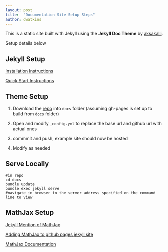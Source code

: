 ```yaml
---
layout: post
title:  "Documentation Site Setup Steps"
author: dwatkins
---
```



This is a static site built with Jekyll using the **Jekyll Doc Theme** by [aksakalli](https://github.com/aksakalli/jekyll-doc-theme).

Setup details below

## Jekyll Setup

[Installation Instructions](https://jekyllrb.com/docs/installation/#ubuntu)

[Quick Start Instructions](https://jekyllrb.com/docs/quickstart/)

## Theme Setup

1. Download the [repo](https://github.com/aksakalli/jekyll-doc-theme) into `docs` folder (assuming gh-pages is set up to build from `docs` folder)

2. Open and modify `_config.yml` to replace the base url and github url with actual ones

3. commmit and push, example site should now be hosted

4. Modify as needed

## Serve Locally

```
#in repo
cd docs
bundle update
bundle exec jekyll serve
#navigate in browser to the server address specified on the command line to view
```
## MathJax Setup

[Jekyll Mention of MathJax](https://jekyllrb.com/docs/extras/#math-support)

[Adding MathJax to github pages jekyll site](http://sgeos.github.io/github/jekyll/2016/08/21/adding_mathjax_to_a_jekyll_github_pages_blog.html)

[MathJax Documentation](http://docs.mathjax.org/en/latest/tex.html)
